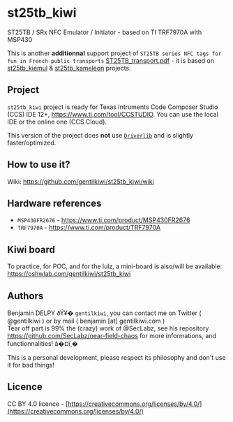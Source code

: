 # st25tb_kiwi

ST25TB / SRx NFC Emulator / Initiator - based on TI TRF7970A with MSP430

This is another **additionnal** support project of `ST25TB series NFC tags for fun in French public transports` [ST25TB_transport.pdf](https://raw.githubusercontent.com/gentilkiwi/st25tb_kiemul/main/ST25TB_transport.pdf) - it is based on [st25tb_kiemul](https://github.com/gentilkiwi/st25tb_kiemul) & [st25tb_kameleon](https://github.com/gentilkiwi/st25tb_kameleon) projects.


## Project

`st25tb_kiwi` project is ready for Texas Intruments Code Composer Studio (CCS) IDE 12+, https://www.ti.com/tool/CCSTUDIO. You can use the local IDE or the online one (CCS Cloud).

This version of the project does **not** use [`Driverlib`](https://www.ti.com/tool/MSPDRIVERLIB) and is slightly faster/optimized.


## How to use it?

Wiki: https://github.com/gentilkiwi/st25tb_kiwi/wiki


## Hardware references

- `MSP430FR2676` - https://www.ti.com/product/MSP430FR2676
- `TRF7970A` - https://www.ti.com/product/TRF7970A


## Kiwi board

To practice, for POC, and for the lulz, a mini-board is also/will be available: https://oshwlab.com/gentilkiwi/st25tb_kiwi


## Authors

Benjamin DELPY ðŸ¥� `gentilkiwi`, you can contact me on Twitter ( @gentilkiwi ) or by mail ( benjamin [at] gentilkiwi.com )  
Tear off part is 99% the (crazy) work of @SecLabz, see his repository https://github.com/SecLabz/near-field-chaos for more informations, and functionnalities! â�¤ï¸�

This is a personal development, please respect its philosophy and don't use it for bad things!

## Licence

CC BY 4.0 licence - [https://creativecommons.org/licenses/by/4.0/](https://creativecommons.org/licenses/by/4.0/)
